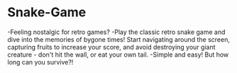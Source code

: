 # Snake-Game
-Feeling nostalgic for retro games? 
-Play the classic retro snake game and dive into the memories of bygone times! Start navigating around the screen, capturing fruits to increase your score, and avoid destroying your giant creature - don't hit the wall, or eat your own tail. 
-Simple and easy! But how long can you survive?!
